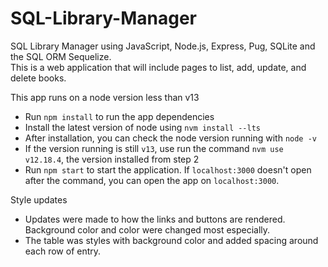 # SQL-Library-Manager
SQL Library Manager using JavaScript, Node.js, Express, Pug, SQLite and the SQL ORM Sequelize.<br>
This is a web application that will include pages to list, add, update, and delete books. <br>

This app runs on a node version less than v13
- Run `npm install` to run the app dependencies
- Install the latest version of node using `nvm install --lts`
- After installation, you can check the node version running with `node -v`
- If the version running is still `v13`, use run the command `nvm use v12.18.4`, the version installed from step 2
- Run `npm start` to start the application. If `localhost:3000` doesn't open after the command,
you can open the app on `localhost:3000`.


Style updates
- Updates were made to how the links and buttons are rendered. Background color and color were changed most especially.
- The table was styles with background color and added spacing around each row of entry.
